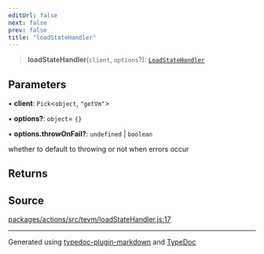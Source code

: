 ```yaml
---
editUrl: false
next: false
prev: false
title: "loadStateHandler"
---
```


> **loadStateHandler**(`client`, `options`?): [`LoadStateHandler`](/reference/tevm/actions-types/type-aliases/loadstatehandler/)

## Parameters

▪ **client**: `Pick`\<`object`, `"getVm"`\>

▪ **options?**: `object`= `{}`

▪ **options.throwOnFail?**: `undefined` \| `boolean`

whether to default to throwing or not when errors occur

## Returns

## Source

[packages/actions/src/tevm/loadStateHandler.js:17](https://github.com/evmts/tevm-monorepo/blob/main/packages/actions/src/tevm/loadStateHandler.js#L17)

***
Generated using [typedoc-plugin-markdown](https://www.npmjs.com/package/typedoc-plugin-markdown) and [TypeDoc](https://typedoc.org/)
